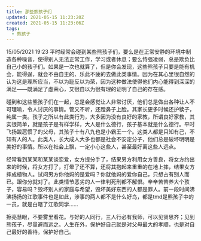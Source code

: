 ```yaml
---
title: 那些熊孩子们
updated: 2021-05-15 11:23:20Z
created: 2021-05-15 11:23:06Z
tags:
  - 熊孩子
---
```


15/05/2021 19:23
平时经常会碰到某些熊孩子们，要么是在正常安静的环境中制造各种噪音，使得别人无法正常工作，学习或者休息；要么恃强凌弱，总是欺负比自己小的孩子们。如果是一次也就算了，但是你会发现，这些熊孩子只要是能有机会，能得逞，就会不由自主的、乐此不疲的去做此类事情。因为在其心里很自然的认为这是理所应当，不以为耻反以为荣，因为这种做法使得他们内心能得到深深的满足——既满足了虚荣心，又很自以为很有理的证明了自己的存在感。

碰到和这些熊孩子们在一起，总是会感觉让人非常讨厌，他们总是做出各种让人不可理喻，令人讨厌的事情。管又不听，还蹬鼻子上脸。其家长更多时候还护犊子，纯属一类。孩子之所以有此类行为，大多因为没有良好的家教，所谓良好家教，其实很简单，就是孩子是有样学样，大人是什么德行，孩子基本就是什么德行。平时飞扬跋扈惯了的父母，其孩子十有八九也是小霸王一个。这类人都是只知有己，不知有人的人。此类人，长大成人大多也都是社会不安定分子，他们总是破坏明明是美好的事情。所以在社会上飘，一定小心这些人，甚至最好离这些人远点。

经常看到某某和某某谈恋爱，女方提分手了，结果男方利用女方善良，将女方约出来的时候，将女方打了，打晕了还不算，还将其抱起来重重的在地上摔，结果女方摔成植物人。试问男方你他妈的是爱吗？你就他妈的爱你自己，只想占有别人而已。跟你分就对了。此类情节恶劣的人一律判死刑都不解恨。辛辛苦苦养大个孩子，容易吗？毁坏别人的家庭与希望，毁坏美好东西的人都是罪人。前一段时间沸沸扬扬的江歌事件也是如此，涉事的两人都不是什么好鸟，都是tmd是熊孩子中的一员，就是白瞎了江歌同学……

擦亮慧眼，不要雾里看花。与好的人同行，三人行必有我师，可以见贤思齐；见到熊孩子，尽量避而远之。人生在外，保护好自己就是对父母最大的孝顺，也是对自己最好的善待。保护好自己。


